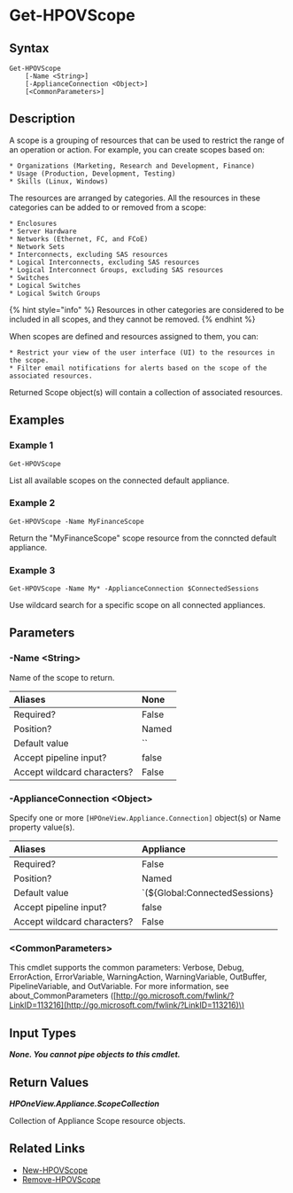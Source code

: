 ﻿---
description: Get Scope resource(s)
---

# Get-HPOVScope

## Syntax

```text
Get-HPOVScope
    [-Name <String>]
    [-ApplianceConnection <Object>]
    [<CommonParameters>]
```

## Description

A scope is a grouping of resources that can be used to restrict the range of an operation or action. For example, you can create scopes based on:

    * Organizations (Marketing, Research and Development, Finance)
    * Usage (Production, Development, Testing)
    * Skills (Linux, Windows)

The resources are arranged by categories. All the resources in these categories can be added to or removed from a scope:

    * Enclosures
    * Server Hardware
    * Networks (Ethernet, FC, and FCoE)
    * Network Sets
    * Interconnects, excluding SAS resources
    * Logical Interconnects, excluding SAS resources
    * Logical Interconnect Groups, excluding SAS resources
    * Switches
    * Logical Switches
    * Logical Switch Groups

{% hint style="info" %}
Resources in other categories are considered to be included in all scopes, and they cannot be removed.
{% endhint %}


When scopes are defined and resources assigned to them, you can:

    * Restrict your view of the user interface (UI) to the resources in the scope.
    * Filter email notifications for alerts based on the scope of the associated resources.

Returned Scope object(s) will contain a collection of associated resources.

## Examples

###  Example 1 

```text
Get-HPOVScope

```

List all available scopes on the connected default appliance.

###  Example 2 

```text
Get-HPOVScope -Name MyFinanceScope

```

Return the "MyFinanceScope" scope resource from the conncted default appliance.

###  Example 3 

```text
Get-HPOVScope -Name My* -ApplianceConnection $ConnectedSessions

```

Use wildcard search for a specific scope on all connected appliances.

## Parameters

### -Name &lt;String&gt;

Name of the scope to return.

| Aliases | None |
| :--- | :--- |
| Required? | False |
| Position? | Named |
| Default value | `` |
| Accept pipeline input? | false |
| Accept wildcard characters? | False |

### -ApplianceConnection &lt;Object&gt;

Specify one or more `[HPOneView.Appliance.Connection]` object(s) or Name property value(s).

| Aliases | Appliance |
| :--- | :--- |
| Required? | False |
| Position? | Named |
| Default value | `(${Global:ConnectedSessions} | ? Default)` |
| Accept pipeline input? | false |
| Accept wildcard characters? | False |

### &lt;CommonParameters&gt;

This cmdlet supports the common parameters: Verbose, Debug, ErrorAction, ErrorVariable, WarningAction, WarningVariable, OutBuffer, PipelineVariable, and OutVariable. For more information, see about\_CommonParameters \([http://go.microsoft.com/fwlink/?LinkID=113216](http://go.microsoft.com/fwlink/?LinkID=113216)\)

## Input Types

_**None.  You cannot pipe objects to this cmdlet.**_

## Return Values

_**HPOneView.Appliance.ScopeCollection**_

Collection of Appliance Scope resource objects.

## Related Links

* [New-HPOVScope](new-hpovscope.md)
* [Remove-HPOVScope](remove-hpovscope.md)

